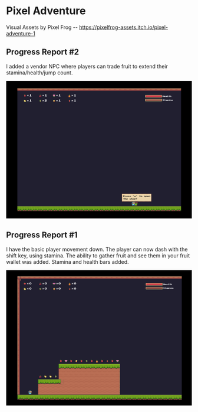 # Pixel Adventure

Visual Assets by Pixel Frog -- https://pixelfrog-assets.itch.io/pixel-adventure-1

## Progress Report #2

I added a vendor NPC where players can trade fruit to extend their stamina/health/jump count.

![Second Screenshot](/pics/second-screenshot.png)

## Progress Report #1

I have the basic player movement down.
The player can now dash with the shift key, using stamina.
The ability to gather fruit and see them in your fruit wallet was added.
Stamina and health bars added.

![First Screenshot](/pics/first-screenshot.png)
